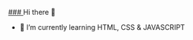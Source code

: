 [### ](https://img.freepik.com/premium-photo/meditating-monk-rock-nature-banner_155027-4915.jpg)
Hi there 👋
- 🌱 I’m currently learning HTML, CSS & JAVASCRIPT
<!--
**WWittorio/WWittorio** is a ✨ _special_ ✨ repository because its `README.md` (this file) appears on your GitHub profile.

Here are some ideas to get you started:

- 🔭 I’m currently working on ...
- 🌱 I’m currently learning ...
- 👯 I’m looking to collaborate on ...
- 🤔 I’m looking for help with ...
- 💬 Ask me about ...
- 📫 How to reach me: ...
- 😄 Pronouns: ...
- ⚡ Fun fact: ...
-->
